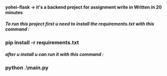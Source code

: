 #### yohei-flask -> it's a backend project for assignment write in Written in 20 minutes

##### To run this project first u need to install the requirements.txt with this command : 
### pip install -r requirements.txt

##### after u install u can run it with this command : 
### python .\main.py
